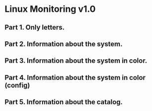 # Linux Monitoring v1.0

## Part 1. Only letters.

## Part 2. Information about the system.

## Part 3. Information about the system in color.

## Part 4. Information about the system in color (config)

## Part 5. Information about the catalog.
